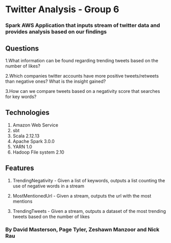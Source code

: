 # Twitter Analysis - Group 6

### Spark AWS Application that inputs stream of twitter data and provides analysis based on our findings
 
## Questions
1.What information can be found regarding trending tweets based on the number of likes?

2.Which companies twitter accounts have more positive tweets/retweets than negative ones? What is the insight gained?

3.How can we compare tweets based on a negativity score that searches for key words?

## Technologies 
1. Amazon Web Service 
2. sbt 
3. Scala 2.12.13
4. Apache Spark 3.0.0  
5. YARN 1.0
6. Hadoop File system 2.10

## Features
1. TrendingNegativity - Given a list of keywords, outputs a list counting the use of negative words in a stream

2. MostMentionedUrl - Given a stream, outputs the url with the most mentions

3. TrendingTweets - Given a stream, outputs a dataset of the most trending tweets based on the number of likes


###  By David Masterson, Page Tyler, Zeshawn Manzoor and Nick Rau 
